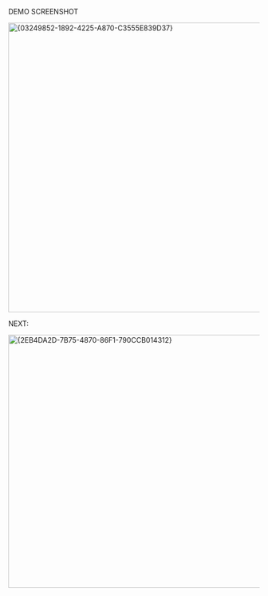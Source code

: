 
DEMO SCREENSHOT


<img width="632" height="580" alt="{03249852-1892-4225-A870-C3555E839D37}" src="https://github.com/user-attachments/assets/cee43b13-fe8b-417a-9a91-07df54cbec7d" />

NEXT:

<img width="558" height="507" alt="{2EB4DA2D-7B75-4870-86F1-790CCB014312}" src="https://github.com/user-attachments/assets/3b8139a3-f740-43b7-82c1-75deec4a4129" />

